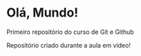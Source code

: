 # Olá, Mundo!
 Primeiro repositório do curso de Git e Github

 Repositório criado durante a aula em vídeo!
